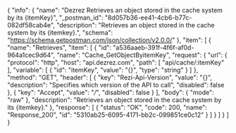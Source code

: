 {
  "info": {
    "name": "Dezrez Retrieves an object stored in the cache system by its {itemKey}",
    "_postman_id": "8d057b36-ee41-4cb6-b77c-082df58cab4e",
    "description": "Retrieves an object stored in the cache system by its {itemkey}.",
    "schema": "https://schema.getpostman.com/json/collection/v2.0.0/"
  },
  "item": [
    {
      "name": "Retrieves",
      "item": [
        {
          "id": "a536aaeb-391f-4f6f-af0d-964a1cec9d64",
          "name": "Cache_GetObjectByitemKey",
          "request": {
            "url": {
              "protocol": "http",
              "host": "api.dezrez.com",
              "path": [
                "api/cache/:itemKey"
              ],
              "variable": [
                {
                  "id": "itemKey",
                  "value": "{}",
                  "type": "string"
                }
              ]
            },
            "method": "GET",
            "header": [
              {
                "key": "Rezi-Api-Version",
                "value": "{}",
                "description": "Specifies which version of the API to call",
                "disabled": false
              },
              {
                "key": "Accept",
                "value": "*/*",
                "disabled": false
              }
            ],
            "body": {
              "mode": "raw"
            },
            "description": "Retrieves an object stored in the cache system by its {itemkey}."
          },
          "response": [
            {
              "status": "OK",
              "code": 200,
              "name": "Response_200",
              "id": "5310ab25-6095-4171-bb2c-099851ce0c12"
            }
          ]
        }
      ]
    }
  ]
}